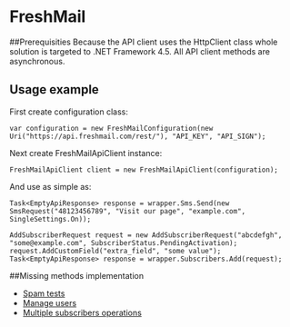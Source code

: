 # FreshMail
##Prerequisities
Because the API client uses the HttpClient class whole solution is targeted to .NET Framework 4.5.
All API client methods are asynchronous.

## Usage example

First create configuration class:

```
var configuration = new FreshMailConfiguration(new Uri("https://api.freshmail.com/rest/"), "API_KEY", "API_SIGN");
```

Next create FreshMailApiClient instance:

```
FreshMailApiClient client = new FreshMailApiClient(configuration);
```

And use as simple as:

```
Task<EmptyApiResponse> response = wrapper.Sms.Send(new SmsRequest("48123456789", "Visit our page", "example.com", SingleSettings.On));

AddSubscriberRequest request = new AddSubscriberRequest("abcdefgh", "some@example.com", SubscriberStatus.PendingActivation);
request.AddCustomField("extra_field", "some value");
Task<EmptyApiResponse> response = wrapper.Subscribers.Add(request);
```

##Missing methods implementation
* [Spam tests](http://freshmail.pl/developer-api/spamtesty/)
* [Manage users](http://freshmail.pl/developer-api/tworzenie-kont/)
* [Multiple subscribers operations](http://freshmail.pl/developer-api/subskrybenci-zarzadzanie-wieloma-subskrybentami-w-pojedynczym-zadaniu/)